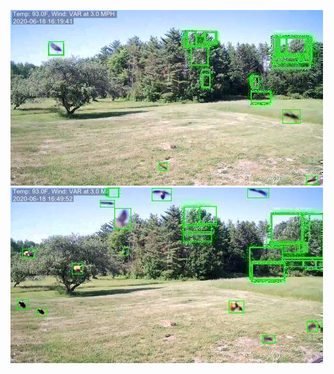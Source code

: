![20200618-161924-164929](in/20200618/20200618-161924-164929_0_.jpg)
![20200618-164934-171939](in/20200618/20200618-164934-171939_0_.jpg)
